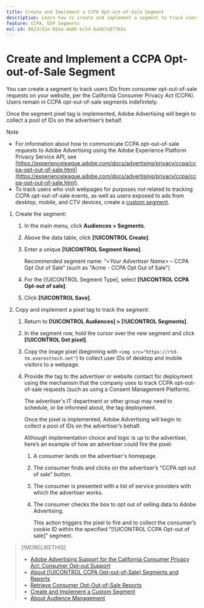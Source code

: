 ```yaml
---
title: Create and Implement a CCPA Opt-out-of-Sale Segment
description: Learn how to create and implement a segment to track users IDs from consumer opt-out-of-sale requests.
feature: CCPA, DSP Segments
exl-id: 0623c52e-02ea-4e06-bc54-8abb7a87765a
---
```

# Create and Implement a CCPA Opt-out-of-Sale Segment

You can create a segment to track users IDs from consumer opt-out-of-sale requests on your website, per the California Consumer Privacy Act (CCPA). Users remain in CCPA opt-out-of-sale segments indefinitely.

Once the segment pixel tag is implemented, Adobe Advertising will begin to collect a pool of IDs on the advertiser’s behalf.

>[!NOTE]
>
>* For information about how to communicate CCPA opt-out-of-sale requests to Adobe Advertising using the Adobe Experience Platform Privacy Service API, see [https://experienceleague.adobe.com/docs/advertising/privacy/ccpa/ccpa-opt-out-of-sale.html](https://experienceleague.adobe.com/docs/advertising/privacy/ccpa/ccpa-opt-out-of-sale.html).
>* To track users who visit webpages for purposes not related to tracking CCPA opt-out-of-sale events, as well as users exposed to ads from desktop, mobile, and CTV devices, create a [custom segment](/help/dsp/audiences/custom-segment-create.md).

1. Create the segment:

    1. In the main menu, click **Audiences > Segments**.

    1. Above the data table, click **[!UICONTROL Create]**.

    1. Enter a unique **[!UICONTROL Segment Name]**.

       Recommended segment name: “<*Your Advertiser Name*> – CCPA Opt Out of Sale” (such as "Acme - CCPA Opt Out of Sale")

    1. For the [!UICONTROL Segment Type], select **[!UICONTROL CCPA Opt-out of sale]**.

    1. Click **[!UICONTROL Save]**.

1. Copy and implement a pixel tag to track the segment:

    1. Return to **[!UICONTROL Audiences] > [!UICONTROL Segments]**.

    1. In the segment row, hold the cursor over the new segment and click **[!UICONTROL Get pixel]**.

    1. Copy the image pixel (beginning with `<img src="https://rtd-tm.everesttech.net"`) to collect user IDs of desktop and mobile visitors to a webpage.

    1. Provide the tag to the advertiser or website contact for deployment using the mechanism that the company uses to track CCPA opt-out-of-sale requests (such as using a Consent Management Platform).

        The advertiser's IT department or other group may need to schedule, or be informed about, the tag deployment.

        Once the pixel is implemented, Adobe Advertising will begin to collect a pool of IDs on the advertiser’s behalf.

        Although implementation choice and logic is up to the advertiser, here’s an example of how an advertiser could fire the pixel:

        1. A consumer lands on the advertiser's homepage.
        1. The consumer finds and clicks on the advertiser’s “CCPA opt out of sale” button.
        1. The consumer is presented with a list of service providers with which the advertiser works.
        1. The consumer checks the box to opt out of selling data to Adobe Advertising.

           This action triggers the pixel to fire and to collect the consumer’s cookie ID within the specified “[!UICONTROL CCPA Opt-out of sale]” segment.

>[!MORELIKETHIS]
>
>* [Adobe Advertising Support for the California Consumer Privacy Act: Consumer Opt-out Support](/help/privacy/ccpa/ccpa-opt-out-of-sale.md)
>* [About [!UICONTROL CCPA Opt-out-of-Sale] Segments and Reports](ccpa-opt-out-about.md)
>* [Retrieve Consumer Opt-Out-of-Sale Reports](ccpa-opt-out-segment-report-retrieve.md)
>* [Create and Implement a Custom Segment](custom-segment-create.md)
>* [About Audience Management](audience-about.md)
